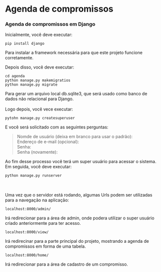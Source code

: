 # Agenda de compromissos

<h3> Agenda de compromissos em Django </h3>

Inicialmente, você deve executar:
```
pip install django 
```
Para instalar a framework necessária para que este projeto funcione corretamente. 

Depois disso, você deve executar:
```
cd agenda 
python manage.py makemigratios 
python manage.py migrate 
```
Para gerar um arquivo local db.sqlite3, que será usado como banco de dados não relacional para Django. <br> <br>
Logo depois, você vece executar:
```
pytohn manage.py createsuperuser 
```
E você será solicitado com as seguintes perguntas:
> Nomde de usuário (deixa em branco para usar o padrão): <br>
> Endereço de e-mail (opcional): <br>
> Senha: <br>
> Senha (novamente): <br>

Ao fim desse processo você terá um super usuário para acessar o sistema.
Em seguida, você deve executar:
```
python manage.py runserver 
```
<br> <br>
Uma vez que o servidor está rodando, algumas Urls podem ser utilizadas para a navegação na aplicação:
```
localhost:8000/admin/
```
Irá redirecionar para a área de admin, onde podera utilizar o super usuário criado anteriormente para ter acesso.
```
localhost:8000/view/
```
Irá redirecinar para a parte principal do projeto, mostrando a agenda de compromissos em forma de uma tabela.
```
localhost:8000/home/
```
Irá redirecionar para a área de cadastro de um compromisso.

